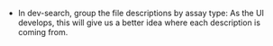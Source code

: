 - In dev-search, group the file descriptions by assay type: As the UI develops,
  this will give us a better idea where each description is coming from.
